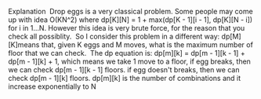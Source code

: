 Explanation
​
Drop eggs is a very classical problem.
Some people may come up with idea O(KN^2)
where dp[K][N] = 1 + max(dp[K - 1][i - 1], dp[K][N - i]) for i in 1...N.
However this idea is very brute force, for the reason that you check all possiblity.
​
So I consider this problem in a different way:
dp[M][K]means that, given K eggs and M moves,
what is the maximum number of floor that we can check.
​
The dp equation is:
dp[m][k] = dp[m - 1][k - 1] + dp[m - 1][k] + 1,
which means we take 1 move to a floor,
if egg breaks, then we can check dp[m - 1][k - 1] floors.
if egg doesn't breaks, then we can check dp[m - 1][k] floors.
​
dp[m][k] is the number of combinations and it increase exponentially to N